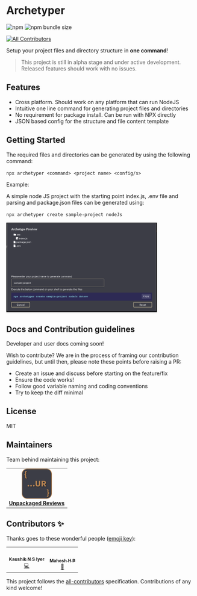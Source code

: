 # Archetyper

![npm](https://img.shields.io/npm/dm/archetyper) ![npm bundle size](https://img.shields.io/bundlephobia/min/archetyper)

<!-- ALL-CONTRIBUTORS-BADGE:START - Do not remove or modify this section -->

[![All Contributors](https://img.shields.io/badge/all_contributors-2-orange.svg?style=flat-square)](#contributors-)

<!-- ALL-CONTRIBUTORS-BADGE:END -->

Setup your project files and directory structure in **one command**!

> This project is still in alpha stage and under active development. Released features should work with no issues.

## Features

- Cross platform. Should work on any platform that can run NodeJS
- Intuitive one line command for generating project files and directories
- No requirement for package install. Can be run with NPX directly
- JSON based config for the structure and file content template

## Getting Started

The required files and directories can be generated by using the following command:

`npx archetyper <command> <project name> <config/s>`

Example:

A simple node JS project with the starting point index.js, .env file and parsing and package.json files can be generated using:

`npx archetyper create sample-project nodeJs`

<img src="./extras/example-dir-structure.png" width="400" alt="example directory structure"/>

## Docs and Contribution guidelines

Developer and user docs coming soon!

Wish to contribute? We are in the process of framing our contribution guidelines, but until then, please note these points before raising a PR:

- Create an issue and discuss before starting on the feature/fix
- Ensure the code works!
- Follow good variable naming and coding conventions
- Try to keep the diff minimal

## License

MIT

## Maintainers

Team behind maintaining this project:

<table>
  <tr>
    <td align="center"><a href="https://unpackaged.reviews"><img src="./extras/team-logo.png" width="80px;" alt="Unpackaged Reviews"/><br /><span><b>Unpackaged Reviews</b></span></a></td>
  </tr>
</table>

## Contributors ✨

Thanks goes to these wonderful people ([emoji key](https://allcontributors.org/docs/en/emoji-key)):

<!-- ALL-CONTRIBUTORS-LIST:START - Do not remove or modify this section -->
<!-- prettier-ignore-start -->
<!-- markdownlint-disable -->
<table>
  <tr>
    <td align="center"><a href="https://github.com/KaushikIyer16"><img src="https://avatars.githubusercontent.com/u/12679519?v=4?s=100" width="100px;" alt=""/><br /><sub><b>Kaushik N S Iyer</b></sub></a><br /><a href="https://github.com/Unpackaged-Reviews-Core/archetyper/commits?author=KaushikIyer16" title="Code">💻</a></td>
    <td align="center"><a href="http://hpmahesh.me"><img src="https://avatars.githubusercontent.com/u/16649283?v=4?s=100" width="100px;" alt=""/><br /><sub><b>Mahesh H P</b></sub></a><br /><a href="https://github.com/Unpackaged-Reviews-Core/archetyper/commits?author=maheshhp" title="Documentation">📖</a></td>
  </tr>
</table>

<!-- markdownlint-restore -->
<!-- prettier-ignore-end -->

<!-- ALL-CONTRIBUTORS-LIST:END -->

This project follows the [all-contributors](https://github.com/all-contributors/all-contributors) specification. Contributions of any kind welcome!

